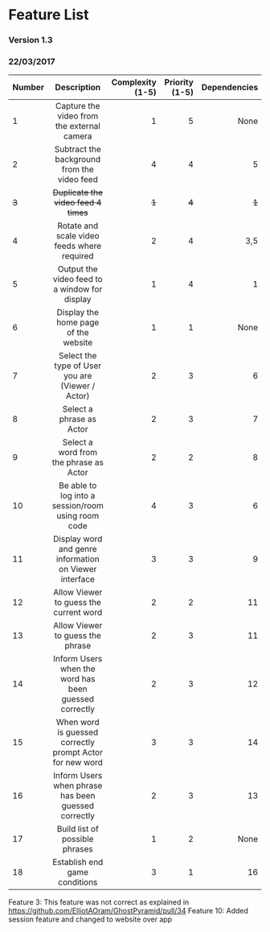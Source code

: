 # Feature List
### Version 1.3
### 22/03/2017

| Number        | Description                                                     | Complexity (1-5)  | Priority (1-5) | Dependencies | Prototype |
| ------------- |:---------------------------------------------------------------:| -----------------:|---------------:|-------------:|----------:|
| 1             | Capture the video from the external camera                      | 1                 | 5              | None         | True      |
| 2             | Subtract the background from the video feed                     | 4                 | 4              | 5            | True      |
| ~~3~~         | ~~Duplicate the video feed 4 times~~                            | ~~1~~             | ~~4~~          |~~1~~         | ~~True~~      |
| 4             | Rotate and scale video feeds where required                     | 2                 | 4              | 3,5          | True      |
| 5             | Output the video feed to a window for display                   | 1                 | 4              | 1            | True      |
| 6             | Display the home page of the website                            | 1                 | 1              | None         | False     |
| 7             | Select the type of User you are (Viewer / Actor)                | 2                 | 3              | 6            | False     |
| 8             | Select a phrase as Actor                                        | 2                 | 3              | 7            | False     |
| 9             | Select a word from the phrase as Actor                          | 2                 | 2              | 8            | False     |
| 10            | Be able to log into a session/room using room code              | 4                 | 3              | 6            | False     |
| 11            | Display word and genre information on Viewer interface          | 3                 | 3              | 9            | False     |
| 12            | Allow Viewer to guess the current word                          | 2                 | 2              | 11           | False     |
| 13            | Allow Viewer to guess the phrase                                | 2                 | 3              | 11           | False     |
| 14            | Inform Users when the word has been guessed correctly           | 2                 | 3              | 12           | False     |
| 15            | When word is guessed correctly prompt Actor for new word        | 3                 | 3              | 14           | False     |
| 16            | Inform Users when phrase has been guessed correctly             | 2                 | 3              | 13           | False     |
| 17            | Build list of possible phrases                                  | 1                 | 2              | None         | False     |
| 18            | Establish end game conditions                                   | 3                 | 1              | 16           | False     |


Feature 3: This feature was not correct as explained in https://github.com/ElliotAOram/GhostPyramid/pull/34
Feature 10: Added session feature and changed to website over app

